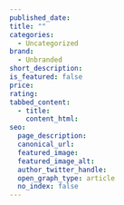 ```yaml
---
published_date:
title: ""
categories:
  - Uncategorized
brand:
  - Unbranded
short_description:
is_featured: false
price:
rating:
tabbed_content:
  - title:
    content_html:
seo:
  page_description:
  canonical_url:
  featured_image:
  featured_image_alt:
  author_twitter_handle:
  open_graph_type: article
  no_index: false
---
```

